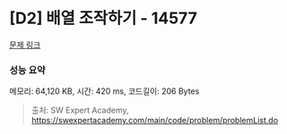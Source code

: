 # [D2] 배열 조작하기 - 14577 

[문제 링크](https://swexpertacademy.com/main/code/problem/problemDetail.do?contestProbId=AYHnLG9KsY8DFAV6) 

### 성능 요약

메모리: 64,120 KB, 시간: 420 ms, 코드길이: 206 Bytes



> 출처: SW Expert Academy, https://swexpertacademy.com/main/code/problem/problemList.do